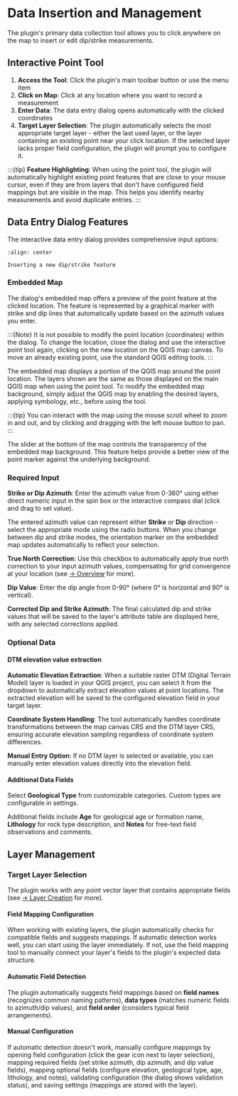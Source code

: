 # Data Insertion and Management

The plugin's primary data collection tool allows you to click anywhere on the map to insert or edit dip/strike measurements.

## Interactive Point Tool

1. **Access the Tool**: Click the plugin's main toolbar button or use the menu item
2. **Click on Map**: Click at any location where you want to record a measurement
3. **Enter Data**: The data entry dialog opens automatically with the clicked coordinates
4. **Target Layer Selection**: The plugin automatically selects the most appropriate target layer - either the last used layer, or the layer containing an existing point near your click location. If the selected layer lacks proper field configuration, the plugin will prompt you to configure it.

:::{tip}
**Feature Highlighting**: When using the point tool, the plugin will automatically highlight existing point features that are close to your mouse cursor, even if they are from layers that don't have configured field mappings but are visible in the map. This helps you identify nearby measurements and avoid duplicate entries.
:::

## Data Entry Dialog Features

The interactive data entry dialog provides comprehensive input options:

```{figure} ../static/insert_point.png
:align: center

Inserting a new dip/strike feature
```

### Embedded Map

The dialog's embedded map offers a preview of the point feature at the clicked location. The feature is represented by a graphical marker with strike and dip lines that automatically update based on the azimuth values you enter.

:::{Note}
It is not possible to modify the point location (coordinates) within the dialog. To change the location, close the dialog and use the interactive point tool again, clicking on the new location on the QGIS map canvas. To move an already existing point, use the standard QGIS editing tools.
:::

The embedded map displays a portion of the QGIS map around the point location. The layers shown are the same as those displayed on the main QGIS map when using the point tool. To modify the embedded map background, simply adjust the QGIS map by enabling the desired layers, applying symbology, etc., before using the tool.

:::{tip}
You can interact with the map using the mouse scroll wheel to zoom in and out, and by clicking and dragging with the left mouse button to pan.
:::

The slider at the bottom of the map controls the transparency of the embedded map background. This feature helps provide a better view of the point marker against the underlying background.

### Required Input

**Strike or Dip Azimuth**: Enter the azimuth value from 0-360° using either direct numeric input in the spin box or the interactive compass dial (click and drag to set value).

The entered azimuth value can represent either **Strike** or **Dip** direction - select the appropriate mode using the radio buttons. When you change between dip and strike modes, the orientation marker on the embedded map updates automatically to reflect your selection.

**True North Correction**: Use this checkbox to automatically apply true north correction to your input azimuth values, compensating for grid convergence at your location (see [→ Overview](overview.md) for more).

**Dip Value**: Enter the dip angle from 0-90° (where 0° is horizontal and 90° is vertical).

**Corrected Dip and Strike Azimuth**: The final calculated dip and strike values that will be saved to the layer's attribute table are displayed here, with any selected corrections applied.

### Optional Data

#### DTM elevation value extraction

**Automatic Elevation Extraction**: When a suitable raster DTM (Digital Terrain Model) layer is loaded in your QGIS project, you can select it from the dropdown to automatically extract elevation values at point locations. The extracted elevation will be saved to the configured elevation field in your target layer.

**Coordinate System Handling**: The tool automatically handles coordinate transformations between the map canvas CRS and the DTM layer CRS, ensuring accurate elevation sampling regardless of coordinate system differences.

**Manual Entry Option**: If no DTM layer is selected or available, you can manually enter elevation values directly into the elevation field.

#### Additional Data Fields

Select **Geological Type** from customizable categories. Custom types are configurable in settings.

Additional fields include **Age** for geological age or formation name, **Lithology** for rock type description, and **Notes** for free-text field observations and comments.

## Layer Management

### Target Layer Selection

The plugin works with any point vector layer that contains appropriate fields (see [→ Layer Creation](layer-creation.md) for more).

#### Field Mapping Configuration

When working with existing layers, the plugin automatically checks for compatible fields and suggests mappings. If automatic detection works well, you can start using the layer immediately. If not, use the field mapping tool to manually connect your layer's fields to the plugin's expected data structure.

#### Automatic Field Detection

The plugin automatically suggests field mappings based on **field names** (recognizes common naming patterns), **data types** (matches numeric fields to azimuth/dip values), and **field order** (considers typical field arrangements).

#### Manual Configuration

If automatic detection doesn't work, manually configure mappings by opening field configuration (click the gear icon next to layer selection), mapping required fields (set strike azimuth, dip azimuth, and dip value fields), mapping optional fields (configure elevation, geological type, age, lithology, and notes), validating configuration (the dialog shows validation status), and saving settings (mappings are stored with the layer).
